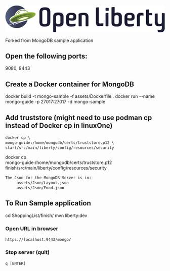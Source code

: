 ![](https://github.com/OpenLiberty/open-liberty/blob/master/logos/logo_horizontal_light_navy.png)

Forked from MongoDB sample application

## Open the following ports:
  9080, 9443

## Create a Docker container for MongoDB
  docker build -t mongo-sample -f assets/Dockerfile .
  docker run --name mongo-guide -p 27017:27017 -d mongo-sample

## Add truststore (might need to use podman cp instead of Docker cp in linuxOne)

    docker cp \
    mongo-guide:/home/mongodb/certs/truststore.p12 \
    start/src/main/liberty/config/resources/security
  docker cp \
    mongo-guide:/home/mongodb/certs/truststore.p12 \
    finish/src/main/liberty/config/resources/security


    The Json for the MongoDB Server is in:
         assets/Json/Layout.json
         assets/Json/Food.json

## To Run Sample application

cd ShoppingList/finish/
    mvn liberty:dev


### Open URL in browser
    https://localhost:9443/mongo/

### Stop server (quit)
    q [ENTER]
